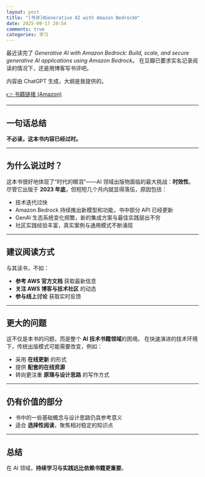 ```yaml
---
layout: post
title: "[书评]《Generative AI with Amazon Bedrock》"
date: 2025-09-17 20:54
comments: true
categories: 学习
---
```


最近读完了 *Generative AI with Amazon Bedrock: Build, scale, and secure generative AI applications using Amazon Bedrock*。
在豆瓣已要求实名记录阅读的情况下，还是用博客写书评吧。

内容由 ChatGPT 生成，大纲是我提供的。

<!--more-->

[👉 书籍链接 (Amazon)](https://a.co/d/fQSyhOj)

---

## 一句话总结
**不必读，这本书内容已经过时。**

---

## 为什么说过时？
这本书很好地体现了“时代的眼泪”——AI 领域出版物面临的最大挑战：**时效性**。
尽管它出版于 **2023 年底**，但短短几个月内就显得落伍，原因包括：

- 技术迭代过快
- Amazon Bedrock 持续推出新模型和功能，书中部分 API 已经更新
- GenAI 生态系统变化频繁，新的集成方案与最佳实践层出不穷
- 社区实践经验丰富，真实案例与通用模式不断涌现

---

## 建议阅读方式
与其读书，不如：

- **参考 AWS 官方文档** 获取最新信息
- **关注 AWS 博客与技术社区** 的动态
- **参与线上讨论** 获取实时反馈

---

## 更大的问题
这不仅是本书的问题，而是整个 **AI 技术书籍领域**的困境。
在快速演进的技术环境下，传统出版模式可能需要改变，例如：

- 采用 **在线更新** 的形式
- 提供 **配套的在线资源**
- 转向更注重 **原理与设计思路** 的写作方式

---

## 仍有价值的部分
- 书中的一些基础概念与设计思路仍具参考意义
- 适合 **选择性阅读**，聚焦相对稳定的知识点

---

## 总结
在 AI 领域，**持续学习与实践远比依赖书籍更重要**。

